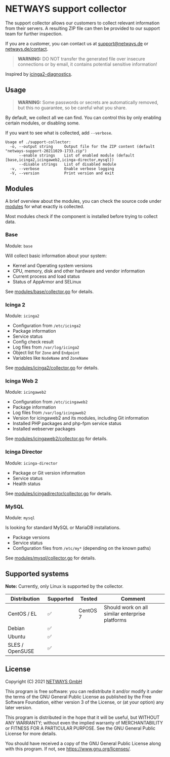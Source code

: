 # NETWAYS support collector

<!-- NOTE: Update `Readme` const in `main.go` when changing the text here -->

The support collector allows our customers to collect relevant information from their servers.
A resulting ZIP file can then be provided to our support team for further inspection.

If you are a customer, you can contact us at [support@netways.de](mailto:support@netways.de) or
[netways.de/contact](https://www.netways.de/contact).

> **WARNING:** DO NOT transfer the generated file over insecure connections or by
email, it contains potential sensitive information!

Inspired by [icinga2-diagnostics](https://github.com/Icinga/icinga2-diagnostics).

## Usage

> **WARNING:** Some passwords or secrets are automatically removed, but this no guarantee, so be careful what you share.

By default, we collect all we can find. You can control this by only enabling certain modules, or disabling some.

If you want to see what is collected, add `--verbose`.

```
Usage of ./support-collector:
  -o, --output string     Output file for the ZIP content (default "netways-support-20211029-1733.zip")
      --enable strings    List of enabled module (default [base,icinga2,icingaweb2,icinga-director,mysql])
      --disable strings   List of disabled module
  -v, --verbose           Enable verbose logging
  -V, --version           Print version and exit
```

## Modules

A brief overview about the modules, you can check the source code under [modules](modules) for what exactly is collected.

Most modules check if the component is installed before trying to collect data.

### Base

Module: `base`

Will collect basic information about your system:

* Kernel and Operating system versions
* CPU, memory, disk and other hardware and vendor information
* Current process and load status
* Status of AppArmor and SELinux

See [modules/base/collector.go](modules/base/collector.go) for details.

### Icinga 2

Module: `icinga2`

* Configuration from `/etc/icinga2`
* Package information
* Service status
* Config check result
* Log files from `/var/log/icinga2`
* Object list for `Zone` and `Endpoint`
* Variables like `NodeName` and `ZoneName`

See [modules/icinga2/collector.go](modules/icinga2/collector.go) for details.

### Icinga Web 2

Module: `icingaweb2`

* Configuration from `/etc/icingaweb2`
* Package information
* Log files from `/var/log/icingaweb2`
* Version for icingaweb2 and its modules, including Git information
* Installed PHP packages and php-fpm service status
* Installed webserver packages

See [modules/icingaweb2/collector.go](modules/icingaweb2/collector.go) for details.

### Icinga Director

Module: `icinga-director`

* Package or Git version information
* Service status
* Health status

See [modules/icingadirector/collector.go](modules/icingadirector/collector.go) for details.

### MySQL

Module: `mysql`

Is looking for standard MySQL or MariaDB installations.

* Package versions
* Service status
* Configuration files from `/etc/my*` (depending on the known paths)

See [modules/mysql/collector.go](modules/mysql/collector.go) for details.

## Supported systems

**Note:** Currently, only Linux is supported by the collector.

Distribution    | Supported | Tested | Comment
----------------|-----------|--------|--------
CentOS / EL     | ✅️ | CentOS 7️ | Should work on all similar enterprise platforms
Debian          | ✅ |
Ubuntu          | ✅ |
SLES / OpenSUSE | ✅ |

## License

Copyright (C) 2021 [NETWAYS GmbH](mailto:info@netways.de)

This program is free software: you can redistribute it and/or modify it under the terms of the GNU General Public
License as published by the Free Software Foundation, either version 3 of the License, or
(at your option) any later version.

This program is distributed in the hope that it will be useful, but WITHOUT ANY WARRANTY; without even the implied
warranty of MERCHANTABILITY or FITNESS FOR A PARTICULAR PURPOSE. See the GNU General Public License for more details.

You should have received a copy of the GNU General Public License along with this program. If not,
see <https://www.gnu.org/licenses/>.
